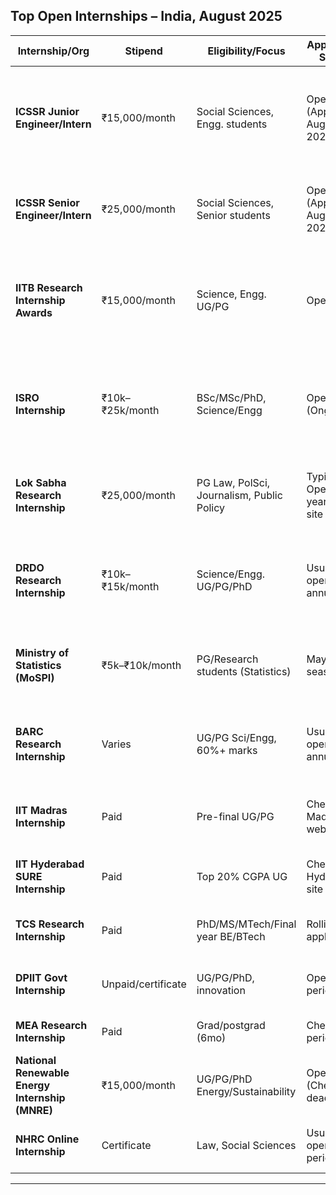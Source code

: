 
## Top Open Internships – India, August 2025

| Internship/Org                      | Stipend         | Eligibility/Focus                 | Application Status           | Key Preparation Resources & Tips                                                                                       | Application/Link                                                      |
|--------------------------------------|-----------------|-----------------------------------|-----------------------------|------------------------------------------------------------------------------------------------------------------------|-----------------------------------------------------------------------|
| **ICSSR Junior Engineer/Intern**     | ₹15,000/month   | Social Sciences, Engg. students   | Open (Apply by Aug 18, 2025) | - Study ICSSR research methodology- Review project proposals/existing research- Sample applications[11][2]      | [ICSSR Junior](https://icssr.org/vacancy/junior-internship)           |
| **ICSSR Senior Engineer/Intern**     | ₹25,000/month   | Social Sciences, Senior students  | Open (Apply by Aug 18, 2025) | - Advanced research design- Data analysis skills- Effective research writing[2][1]                            | [ICSSR Senior](https://icssr.org/vacancy/senior-internship)           |
| **IITB Research Internship Awards**  | ₹15,000/month   | Science, Engg. UG/PG              | Open                       | - GfG IITB Intern prep[12]- Read internship experiences[13][14]- SOP drafting & basics of lab/research writing   | [IITB Internship](https://www.ircc.iitb.ac.in/IRCC-Webpage/IITBInternship/) |
| **ISRO Internship**                  | ₹10k–₹25k/month | BSc/MSc/PhD, Science/Engg         | Open (Ongoing)              | - Explore ISRO labs and selection tips[15][16]- Work on core subject, Python/C++- Talk to past ISRO interns    | [ISRO Internship](https://theinternship.in/isro-student-internship/)           |
| **Lok Sabha Research Internship**    | ₹25,000/month   | PG Law, PolSci, Journalism, Public Policy | Typically Open mid-year, check site | - Read legislative research guidelines- Mock research writing- Policy analysis basics[17]                | [Lok Sabha Internship](https://loksabha.nic.in/Research/Internship.aspx)        |
| **DRDO Research Internship**         | ₹10k–₹15k/month | Science/Engg. UG/PG/PhD           | Usually open annually       | - DRDO lab projects[17]- Robotics/AI/data analysis- Visit DRDO career portal for official guidelines          | [DRDO Internship](https://drdo.gov.in)                                          |
| **Ministry of Statistics (MoSPI)**   | ₹5k–₹10k/month  | PG/Research students (Statistics) | May open seasonally         | - Big Data/Statistics- Read MoSPI project work[17]- Practice basic analytics                                 | [MoSPI Internship](https://mospi.gov.in/)                                       |
| **BARC Research Internship**         | Varies          | UG/PG Sci/Engg, 60%+ marks        | Usually open annually       | - Nuclear science/project writing- Learn latest BARC research approaches[18]                                      | [BARC Internship](https://www.barc.gov.in)                                      |
| **IIT Madras Internship**            | Paid            | Pre-final UG/PG                   | Check IIT Madras website    | - Strong CGPA, research proposals[18]- Read relevant lab’s publications                                          | [IIT Madras Internship](https://sfp.iitm.ac.in/)                                 |
| **IIT Hyderabad SURE Internship**    | Paid            | Top 20% CGPA UG                   | Check IIT Hyderabad site    | - Project work, foundational coding/research journals[18][19]                                                         | [IIT Hyderabad Internship](https://iith.ac.in/research/)                         |
| **TCS Research Internship**          | Paid            | PhD/MS/MTech/Final year BE/BTech  | Rolling applications       | - Software, algorithms, tech-research skills[20]                                                                      | [TCS Internship](https://www.tcs.com/careers/india/internship)                   |
| **DPIIT Govt Internship**            | Unpaid/certificate | UG/PG/PhD, innovation            | Open periodically          | - Innovation/case studies, policy document review[21]                                                                 | [DPIIT Internship](https://www.myscheme.gov.in/schemes/dpiit-is)                 |
| **MEA Research Internship**          | Paid            | Grad/postgrad (6mo)               | Check periodically          | - Foreign policy/IR prep, report writing[22]                                                                          | [MEA Internship](https://internship.mea.gov.in/internship)                       |
| **National Renewable Energy Internship (MNRE)** | ₹15,000/month   | UG/PG/PhD Energy/Sustainability   | Open (Check deadline)       | - Renewable tech, policy analysis, basic data analytics[23]                                                           | [MNRE Internship](https://mnre.gov.in/en/national-renewable-energy-internship-programme-2/) |
| **NHRC Online Internship**           | Certificate     | Law, Social Sciences              | Usually open periodically   | - Human rights modules, contemporary law case studies[24]                                                             | [NHRC Internship](https://nhrc.nic.in/training-programmes/short-term-internship-programme) |

***
